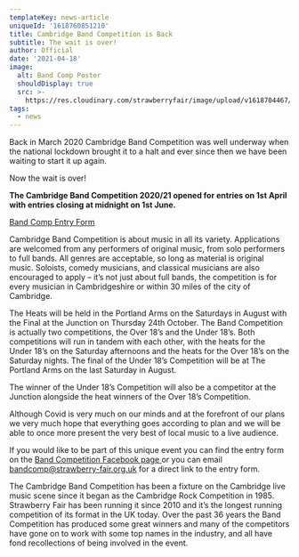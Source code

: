 ```yaml
---
templateKey: news-article
uniqueId: '1618760851210'
title: Cambridge Band Competition is Back
subtitle: The wait is over!
author: Official
date: '2021-04-18'
image:
  alt: Band Comp Poster
  shouldDisplay: true
  src: >-
    https://res.cloudinary.com/strawberryfair/image/upload/v1618704467/Events/Cambridge_band_comp_2021_blank_s93jfj.jpg
tags:
  - news
---
```

Back in March 2020 Cambridge Band Competition was well underway when the national lockdown brought it to a halt and ever since then we have been waiting  to start it up again. 

Now the wait is over!

**The Cambridge Band Competition 2020/21 opened for entries on 1st April with entries closing at midnight on 1st June.**

[Band Comp Entry Form](https://strawberry-fair.org.uk/forms/enter-the-band-comp/)

Cambridge Band Competition is about music in all its variety. Applications are welcomed from any performers of original music, from solo performers to full bands.  All genres are acceptable, so long as material is original music. Soloists, comedy musicians, and classical musicians are also encouraged to apply – it’s not just about full bands, the competition is for every musician in Cambridgeshire or within 30 miles of the city of Cambridge. 

The Heats will be held in the Portland Arms on the Saturdays in August with the Final at the Junction on Thursday 24th October. The Band Competition is actually two competitions, the Over 18’s and the Under 18’s. Both competitions will run in tandem with each other, with the heats for the Under 18’s on the Saturday afternoons and the heats for the Over 18’s on the Saturday nights. The final of the Under 18’s Competition will be at The Portland Arms on the last Saturday in August. 

The winner of the Under 18’s Competition will also be a competitor at the Junction alongside the heat winners of the Over 18’s Competition. 

Although Covid is very much on our minds and at the forefront of our plans we very much hope that everything goes according to plan and we will be able to once more present the very best of local music to a live audience.

If you would like to be part of this unique event you can find the entry form on the [Band Competition Facebook page ](https://www.facebook.com/CambridgeBandCompetition/) or you can email <a href='mailto:bandcomp@strawberry-fair.org.uk'>bandcomp@strawberry-fair.org.uk</a> for a direct link to the entry form.

The Cambridge Band Competition has been a fixture on the Cambridge live music scene since it began as the Cambridge Rock Competition in 1985. Strawberry Fair has been running it since 2010 and it’s the longest running competition of its format in the UK today.  Over the past 36 years the Band Competition has produced some great winners and many of the competitors have gone on to work with some top names in the industry, and all have fond recollections of being involved in the event.
